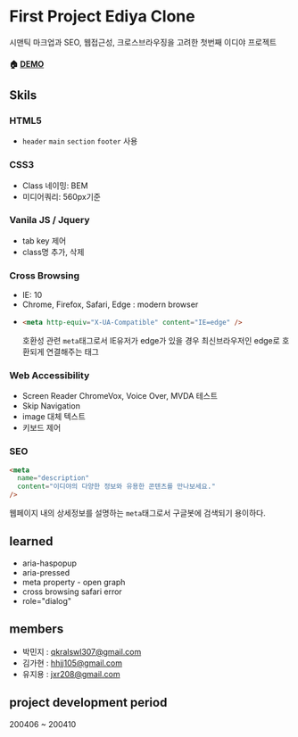 # First Project Ediya Clone

시맨틱 마크업과 SEO, 웹접근성, 크로스브라우징을 고려한 첫번째 이디야 프로젝트

#### :house: [DEMO](https://tinkerbell93.github.io/edyia-clone/)

## Skils

### HTML5

- `header` `main` `section` `footer` 사용

### CSS3

- Class 네이밍: BEM
- 미디어쿼리: 560px기준

### Vanila JS / Jquery

- tab key 제어
- class명 추가, 삭제

### Cross Browsing

- IE: 10
- Chrome, Firefox, Safari, Edge : modern browser
- ```html
  <meta http-equiv="X-UA-Compatible" content="IE=edge" />
  ```
  호환성 관련 `meta`태그로서 IE유저가 edge가 있을 경우 최신브라우저인 edge로 호환되게 연결해주는 태그

### Web Accessibility

- Screen Reader
  ChromeVox, Voice Over, MVDA 테스트
- Skip Navigation
- image 대체 텍스트
- 키보드 제어

### SEO

```html
<meta
  name="description"
  content="이디야의 다양한 정보와 유용한 콘텐츠를 만나보세요."
/>
```

웹페이지 내의 상세정보를 설명하는 `meta`태그로서 구글봇에 검색되기 용이하다.

## learned

- aria-haspopup
- aria-pressed
- meta property - open graph
- cross browsing safari error
- role="dialog"

## members

- 박민지 : [qkralswl307@gmail.com](mailto:qkralswl307@gmail.com)
- 김가현 : [hhjj105@gmail.com](hhjj105@gmail.com)
- 유지용 : [jxr208@gmail.com](mailto:jxr208@gmail.com)

## project development period

200406 ~ 200410
